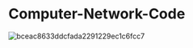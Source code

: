 # Computer-Network-Code
![bceac8633ddcfada2291229ec1c6fcc7](https://user-images.githubusercontent.com/62868878/171906949-03c088b9-4752-4679-8f9c-2df24c84dea0.gif)
